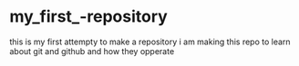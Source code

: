 # my_first_-repository
this is my first attempty to make a repository
i am making this repo to learn about git and github and how they opperate 
